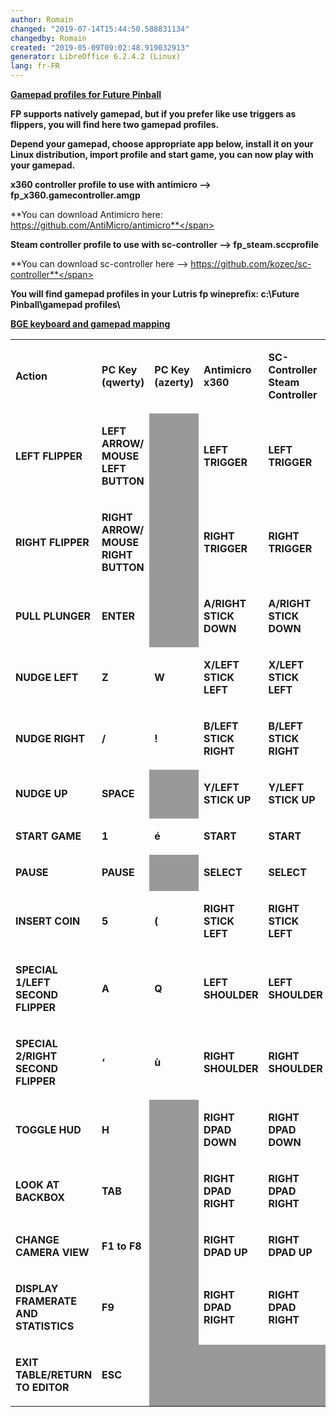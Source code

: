```yaml
---
author: Romain
changed: "2019-07-14T15:44:50.588831134"
changedby: Romain
created: "2019-05-09T09:02:48.919032913"
generator: LibreOffice 6.2.4.2 (Linux)
lang: fr-FR
---
```


<u>**Gamepad profiles for Future Pinball**</u>

**FP supports natively gamepad, but if you prefer like use triggers as
flippers, you will find here two gamepad profiles.**

**Depend your gamepad, choose appropriate app below, install it on your
Linux distribution, import profile and start game, you can now play with
your gamepad.**

**x360 controller profile to use with antimicro -->
fp_x360.gamecontroller.amgp**

<span style="font-variant: normal"><span
style="font-style: normal">**You can download Antimicro here:
https://github.com/AntiMicro/antimicro**</span></span>

**Steam controller profile to use with sc-controller -->
fp_steam.sccprofile**

<span style="font-variant: normal"><span
style="font-style: normal">**You can download sc-controller here -->
https://github.com/kozec/sc-controller**</span></span>

**You will find gamepad profiles in your Lutris fp wineprefix:
c:\\Future Pinball\\gamepad profiles\\**

<u>**BGE keyboard and gamepad mapping**</u>

<table width="526" data-cellpadding="2" data-cellspacing="1" style="background: transparent" data-border="1">
<tbody>
<tr class="odd" style="background: transparent">
<td width="129" style="background: transparent"><p><strong>Action</strong></p></td>
<td width="103" style="background: transparent"><p><strong>PC Key (qwerty)</strong></p></td>
<td width="85" style="background: transparent"><p><strong><span style="background: transparent">PC Key (azerty)</span></strong></p></td>
<td width="89" style="background: transparent"><p><strong>Antimicro x360</strong></p></td>
<td width="92" style="background: transparent"><p><strong>SC-Controller Steam Controller</strong></p></td>
</tr>
<tr class="even" style="background: transparent">
<td width="129" style="background: transparent"><p><strong>LEFT FLIPPER</strong></p></td>
<td width="103" style="background: transparent"><p><strong>LEFT ARROW/ MOUSE LEFT BUTTON</strong></p></td>
<td width="85" data-bgcolor="#999999" style="background: #999999"><p><br />
</p></td>
<td width="89" style="background: transparent"><p><strong>LEFT TRIGGER</strong></p></td>
<td width="92" style="background: transparent"><p><strong>LEFT TRIGGER</strong></p></td>
</tr>
<tr class="odd" style="background: transparent">
<td width="129" style="background: transparent"><p><strong>RIGHT FLIPPER</strong></p></td>
<td width="103" style="background: transparent"><p><strong>RIGHT ARROW/ MOUSE RIGHT BUTTON</strong></p></td>
<td width="85" data-bgcolor="#999999" style="background: #999999"><p><br />
</p></td>
<td width="89" style="background: transparent"><p><strong>RIGHT TRIGGER</strong></p></td>
<td width="92" style="background: transparent"><p><strong>RIGHT TRIGGER</strong></p></td>
</tr>
<tr class="even" style="background: transparent">
<td width="129" style="background: transparent"><p><strong>PULL PLUNGER</strong></p></td>
<td width="103" style="background: transparent"><p><strong>ENTER</strong></p></td>
<td width="85" data-bgcolor="#999999" style="background: #999999"><p><br />
</p></td>
<td width="89" style="background: transparent"><p><strong>A/RIGHT STICK DOWN</strong></p></td>
<td width="92" style="background: transparent"><p><strong>A/RIGHT STICK DOWN</strong></p></td>
</tr>
<tr class="odd" style="background: transparent">
<td width="129" style="background: transparent"><p><strong>NUDGE LEFT</strong></p></td>
<td width="103" style="background: transparent"><p><strong>Z</strong></p></td>
<td width="85" style="background: transparent"><p><strong>W</strong></p></td>
<td width="89" style="background: transparent"><p><strong>X/LEFT STICK LEFT</strong></p></td>
<td width="92" style="background: transparent"><p><strong>X/LEFT STICK LEFT</strong></p></td>
</tr>
<tr class="even" style="background: transparent">
<td width="129" style="background: transparent"><p><strong>NUDGE RIGHT</strong></p></td>
<td width="103" style="background: transparent"><p><strong>/</strong></p></td>
<td width="85" style="background: transparent"><p><strong>!</strong></p></td>
<td width="89" style="background: transparent"><p><strong>B/LEFT STICK RIGHT</strong></p></td>
<td width="92" style="background: transparent"><p><strong>B/LEFT STICK RIGHT</strong></p></td>
</tr>
<tr class="odd" style="background: transparent">
<td width="129" style="background: transparent"><p><strong>NUDGE UP</strong></p></td>
<td width="103" style="background: transparent"><p><strong>SPACE</strong></p></td>
<td width="85" data-bgcolor="#999999" style="background: #999999"><p><br />
</p></td>
<td width="89" style="background: transparent"><p><strong>Y/LEFT STICK UP</strong></p></td>
<td width="92" style="background: transparent"><p><strong>Y/LEFT STICK UP</strong></p></td>
</tr>
<tr class="even" style="background: transparent">
<td width="129" style="background: transparent"><p><strong>START GAME</strong></p></td>
<td width="103" style="background: transparent"><p><strong>1</strong></p></td>
<td width="85" style="background: transparent"><p><strong>é</strong></p></td>
<td width="89" style="background: transparent"><p><strong>START</strong></p></td>
<td width="92" style="background: transparent"><p><strong>START</strong></p></td>
</tr>
<tr class="odd" style="background: transparent">
<td width="129" style="background: transparent"><p><strong>PAUSE</strong></p></td>
<td width="103" style="background: transparent"><p><strong>PAUSE</strong></p></td>
<td width="85" data-bgcolor="#999999" style="background: #999999"><p><br />
</p></td>
<td width="89" style="background: transparent"><p><strong>SELECT</strong></p></td>
<td width="92" style="background: transparent"><p><strong>SELECT</strong></p></td>
</tr>
<tr class="even" style="background: transparent">
<td width="129" style="background: transparent"><p><strong>INSERT COIN</strong></p></td>
<td width="103" style="background: transparent"><p><strong>5</strong></p></td>
<td width="85" style="background: transparent"><p><strong>(</strong></p></td>
<td width="89" style="background: transparent"><p><strong>RIGHT STICK LEFT</strong></p></td>
<td width="92" style="background: transparent"><p><strong>RIGHT STICK LEFT</strong></p></td>
</tr>
<tr class="odd" style="background: transparent">
<td width="129" style="background: transparent"><p><strong>SPECIAL 1/LEFT SECOND FLIPPER</strong></p></td>
<td width="103" style="background: transparent"><p><strong>A</strong></p></td>
<td width="85" style="background: transparent"><p><strong>Q</strong></p></td>
<td width="89" style="background: transparent"><p><strong>LEFT SHOULDER</strong></p></td>
<td width="92" style="background: transparent"><p><strong>LEFT SHOULDER</strong></p></td>
</tr>
<tr class="even" style="background: transparent">
<td width="129" style="background: transparent"><p><strong>SPECIAL 2/RIGHT SECOND FLIPPER</strong></p></td>
<td width="103" style="background: transparent"><p><strong>‘</strong></p></td>
<td width="85" style="background: transparent"><p><strong>ù</strong></p></td>
<td width="89" style="background: transparent"><p><strong>RIGHT SHOULDER</strong></p></td>
<td width="92" style="background: transparent"><p><strong>RIGHT SHOULDER</strong></p></td>
</tr>
<tr class="odd" style="background: transparent">
<td width="129" style="background: transparent"><p><strong>TOGGLE HUD</strong></p></td>
<td width="103" style="background: transparent"><p><strong>H</strong></p></td>
<td width="85" data-bgcolor="#999999" style="background: #999999"><p><br />
</p></td>
<td width="89" style="background: transparent"><p><strong>RIGHT DPAD DOWN</strong></p></td>
<td width="92" style="background: transparent"><p><strong>RIGHT DPAD DOWN</strong></p></td>
</tr>
<tr class="even" style="background: transparent">
<td width="129" style="background: transparent"><p><strong>LOOK AT BACKBOX</strong></p></td>
<td width="103" style="background: transparent"><p><strong>TAB</strong></p></td>
<td width="85" data-bgcolor="#999999" style="background: #999999"><p><br />
</p></td>
<td width="89" style="background: transparent"><p><strong>RIGHT DPAD RIGHT</strong></p></td>
<td width="92" style="background: transparent"><p><strong>RIGHT DPAD RIGHT</strong></p></td>
</tr>
<tr class="odd" style="background: transparent">
<td width="129" style="background: transparent"><p><strong>CHANGE CAMERA VIEW</strong></p></td>
<td width="103" style="background: transparent"><p><strong>F1 to F8</strong></p></td>
<td width="85" data-bgcolor="#999999" style="background: #999999"><p><br />
</p></td>
<td width="89" style="background: transparent"><p><strong>RIGHT DPAD UP</strong></p></td>
<td width="92" style="background: transparent"><p><strong>RIGHT DPAD UP</strong></p></td>
</tr>
<tr class="even" style="background: transparent">
<td width="129" style="background: transparent"><p><strong>DISPLAY FRAMERATE AND STATISTICS</strong></p></td>
<td width="103" style="background: transparent"><p><strong>F9</strong></p></td>
<td width="85" data-bgcolor="#999999" style="background: #999999"><p><br />
</p></td>
<td width="89" style="background: transparent"><p><strong>RIGHT DPAD RIGHT</strong></p></td>
<td width="92" style="background: transparent"><p><strong>RIGHT DPAD RIGHT</strong></p></td>
</tr>
<tr class="odd" style="background: transparent">
<td width="129" style="background: transparent"><p><strong>EXIT TABLE/RETURN TO EDITOR</strong></p></td>
<td width="103" style="background: transparent"><p><strong>ESC</strong></p></td>
<td width="85" data-bgcolor="#999999" style="background: #999999"><p><br />
</p></td>
<td width="89" data-bgcolor="#999999" style="background: #999999"><p><br />
</p></td>
<td width="92" data-bgcolor="#999999" style="background: #999999"><p><br />
</p></td>
</tr>
</tbody>
</table>
